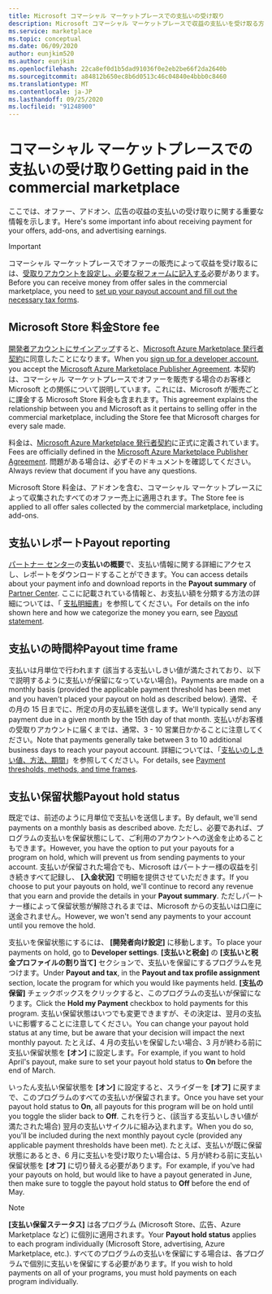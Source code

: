 ```yaml
---
title: Microsoft コマーシャル マーケットプレースでの支払いの受け取り
description: Microsoft コマーシャル マーケットプレースで収益の支払いを受け取る方法について説明します。
ms.service: marketplace
ms.topic: conceptual
ms.date: 06/09/2020
author: eunjkim520
ms.author: eunjkim
ms.openlocfilehash: 22ca8ef0d1b5dad91036f0e2eb2be66f2da2640b
ms.sourcegitcommit: a84812b650ec8b6d0513c46c04840e4bbb0c8460
ms.translationtype: MT
ms.contentlocale: ja-JP
ms.lasthandoff: 09/25/2020
ms.locfileid: "91248900"
---
```

# <a name="getting-paid-in-the-commercial-marketplace"></a><span data-ttu-id="64463-103">コマーシャル マーケットプレースでの支払いの受け取り</span><span class="sxs-lookup"><span data-stu-id="64463-103">Getting paid in the commercial marketplace</span></span>

<span data-ttu-id="64463-104">ここでは、オファー、アドオン、広告の収益の支払いの受け取りに関する重要な情報を示します。</span><span class="sxs-lookup"><span data-stu-id="64463-104">Here's some important info about receiving payment for your offers, add-ons, and advertising earnings.</span></span>

> [!IMPORTANT]
> <span data-ttu-id="64463-105">コマーシャル マーケットプレースでオファーの販売によって収益を受け取るには、[受取りアカウントを設定し、必要な税フォームに記入する](/azure/marketplace/marketplace-payout-account-setup)必要があります。</span><span class="sxs-lookup"><span data-stu-id="64463-105">Before you can receive money from offer sales in the commercial marketplace, you need to [set up your payout account and fill out the necessary tax forms](/azure/marketplace/marketplace-payout-account-setup).</span></span>

## <a name="store-fee"></a><span data-ttu-id="64463-106">Microsoft Store 料金</span><span class="sxs-lookup"><span data-stu-id="64463-106">Store fee</span></span>

<span data-ttu-id="64463-107">[開発者アカウントにサインアップ](https://go.microsoft.com/fwlink/p/?LinkID=615100)すると、[Microsoft Azure Marketplace 発行者契約](https://go.microsoft.com/fwlink/p/?LinkID=699560)に同意したことになります。</span><span class="sxs-lookup"><span data-stu-id="64463-107">When you [sign up for a developer account](https://go.microsoft.com/fwlink/p/?LinkID=615100), you accept the [Microsoft Azure Marketplace Publisher Agreement](https://go.microsoft.com/fwlink/p/?LinkID=699560).</span></span> <span data-ttu-id="64463-108">本契約は、コマーシャル マーケットプレースでオファーを販売する場合のお客様と Microsoft との関係について説明しています。これには、Microsoft が販売ごとに課金する Microsoft Store 料金も含まれます。</span><span class="sxs-lookup"><span data-stu-id="64463-108">This agreement explains the relationship between you and Microsoft as it pertains to selling offer in the commercial marketplace, including the Store fee that Microsoft charges for every sale made.</span></span>

<span data-ttu-id="64463-109">料金は、[Microsoft Azure Marketplace 発行者契約](https://go.microsoft.com/fwlink/p/?LinkID=699560)に正式に定義されています。</span><span class="sxs-lookup"><span data-stu-id="64463-109">Fees are officially defined in the [Microsoft Azure Marketplace Publisher Agreement](https://go.microsoft.com/fwlink/p/?LinkID=699560).</span></span> <span data-ttu-id="64463-110">問題がある場合は、必ずそのドキュメントを確認してください。</span><span class="sxs-lookup"><span data-stu-id="64463-110">Always review that document if you have any questions.</span></span>

<span data-ttu-id="64463-111">Microsoft Store 料金は、アドオンを含む、コマーシャル マーケットプレースによって収集されたすべてのオファー売上に適用されます。</span><span class="sxs-lookup"><span data-stu-id="64463-111">The Store fee is applied to all offer sales collected by the commercial marketplace, including add-ons.</span></span>

## <a name="payout-reporting"></a><span data-ttu-id="64463-112">支払いレポート</span><span class="sxs-lookup"><span data-stu-id="64463-112">Payout reporting</span></span>

<span data-ttu-id="64463-113">[パートナー センター](https://partner.microsoft.com/dashboard)の**支払いの概要**で、支払い情報に関する詳細にアクセスし、レポートをダウンロードすることができます。</span><span class="sxs-lookup"><span data-stu-id="64463-113">You can access details about your payment info and download reports in the **Payout summary** of [Partner Center](https://partner.microsoft.com/dashboard).</span></span> <span data-ttu-id="64463-114">ここに記載されている情報と、お支払い額を分類する方法の詳細については、「 [支払明細書](payout-statement.md)」を参照してください。</span><span class="sxs-lookup"><span data-stu-id="64463-114">For details on the info shown here and how we categorize the money you earn, see [Payout statement](payout-statement.md).</span></span>

## <a name="payout-time-frame"></a><span data-ttu-id="64463-115">支払いの時間枠</span><span class="sxs-lookup"><span data-stu-id="64463-115">Payout time frame</span></span>

<span data-ttu-id="64463-116">支払いは月単位で行われます (該当する支払いしきい値が満たされており、以下で説明するように支払いが保留になっていない場合)。</span><span class="sxs-lookup"><span data-stu-id="64463-116">Payments are made on a monthly basis (provided the applicable payment threshold has been met and you haven't placed your payout on hold as described below).</span></span> <span data-ttu-id="64463-117">通常、その月の 15 日までに、所定の月の支払額を送信します。</span><span class="sxs-lookup"><span data-stu-id="64463-117">We'll typically send any payment due in a given month by the 15th day of that month.</span></span> <span data-ttu-id="64463-118">支払いがお客様の受取りアカウントに届くまでは、通常、3 - 10 営業日かかることに注意してください。</span><span class="sxs-lookup"><span data-stu-id="64463-118">Note that payments generally take between 3 to 10 additional business days to reach your payout account.</span></span> <span data-ttu-id="64463-119">詳細については、「[支払いのしきい値、方法、期間](payment-thresholds-methods-timeframes.md)」を参照してください。</span><span class="sxs-lookup"><span data-stu-id="64463-119">For details, see [Payment thresholds, methods, and time frames](payment-thresholds-methods-timeframes.md).</span></span>

## <a name="payout-hold-status"></a><span data-ttu-id="64463-120">支払い保留状態</span><span class="sxs-lookup"><span data-stu-id="64463-120">Payout hold status</span></span>

<span data-ttu-id="64463-121">既定では、前述のように月単位で支払いを送信します。</span><span class="sxs-lookup"><span data-stu-id="64463-121">By default, we'll send payments on a monthly basis as described above.</span></span> <span data-ttu-id="64463-122">ただし、必要であれば、プログラムの支払いを保留状態にして、ご利用のアカウントへの送金を止めることもできます。</span><span class="sxs-lookup"><span data-stu-id="64463-122">However, you have the option to put your payouts for a program on hold, which will prevent us from sending payments to your account.</span></span> <span data-ttu-id="64463-123">支払いが保留された場合でも、Microsoft はパートナー様の収益を引き続きすべて記録し、 **[入金状況]** で明細を提供させていただきます。</span><span class="sxs-lookup"><span data-stu-id="64463-123">If you choose to put your payouts on hold, we'll continue to record any revenue that you earn and provide the details in your **Payout summary**.</span></span> <span data-ttu-id="64463-124">ただしパートナー様によって保留状態が解除されるまでは、Microsoft からの支払いは口座に送金されません。</span><span class="sxs-lookup"><span data-stu-id="64463-124">However, we won't send any payments to your account until you remove the hold.</span></span>

<span data-ttu-id="64463-125">支払いを保留状態にするには、 **[開発者向け設定]** に移動します。</span><span class="sxs-lookup"><span data-stu-id="64463-125">To place your payments on hold, go to **Developer settings**.</span></span> <span data-ttu-id="64463-126">**[支払いと税金]** の **[支払いと税金プロファイルの割り当て]** セクションで、支払いを保留にするプログラムを見つけます。</span><span class="sxs-lookup"><span data-stu-id="64463-126">Under **Payout and tax**, in the **Payout and tax profile assignment** section, locate the program for which you would like payments held.</span></span> <span data-ttu-id="64463-127">**[支払の保留]** チェックボックスをクリックすると、このプログラムの支払いが保留になります。</span><span class="sxs-lookup"><span data-stu-id="64463-127">Click the **Hold my Payment** checkbox to hold payments for this program.</span></span> <span data-ttu-id="64463-128">支払い保留状態はいつでも変更できますが、その決定は、翌月の支払いに影響することに注意してください。</span><span class="sxs-lookup"><span data-stu-id="64463-128">You can change your payout hold status at any time, but be aware that your decision will impact the next monthly payout.</span></span> <span data-ttu-id="64463-129">たとえば、4 月の支払いを保留したい場合、3 月が終わる前に支払い保留状態を **[オン]** に設定します。</span><span class="sxs-lookup"><span data-stu-id="64463-129">For example, if you want to hold April's payout, make sure to set your payout hold status to **On** before the end of March.</span></span>

<span data-ttu-id="64463-130">いったん支払い保留状態を **[オン]** に設定すると、スライダーを **[オフ]** に戻すまで、このプログラムのすべての支払いが保留されます。</span><span class="sxs-lookup"><span data-stu-id="64463-130">Once you have set your payout hold status to **On**, all payouts for this program will be on hold until you toggle the slider back to **Off**.</span></span> <span data-ttu-id="64463-131">これを行うと、(該当する支払いしきい値が満たされた場合) 翌月の支払いサイクルに組み込まれます。</span><span class="sxs-lookup"><span data-stu-id="64463-131">When you do so, you'll be included during the next monthly payout cycle (provided any applicable payment thresholds have been met).</span></span> <span data-ttu-id="64463-132">たとえば、支払いが既に保留状態にあるとき、6 月に支払いを受け取りたい場合は、5 月が終わる前に支払い保留状態を **[オフ]** に切り替える必要があります。</span><span class="sxs-lookup"><span data-stu-id="64463-132">For example, if you've had your payouts on hold, but would like to have a payout generated in June, then make sure to toggle the payout hold status to **Off** before the end of May.</span></span>

> [!NOTE]
> <span data-ttu-id="64463-133">**[支払い保留ステータス]** は各プログラム (Microsoft Store、広告、Azure Marketplace など) に個別に適用されます。</span><span class="sxs-lookup"><span data-stu-id="64463-133">Your **Payout hold status** applies to each program individually (Microsoft Store, advertising, Azure Marketplace, etc.).</span></span> <span data-ttu-id="64463-134">すべてのプログラムの支払いを保留にする場合は、各プログラムで個別に支払いを保留にする必要があります。</span><span class="sxs-lookup"><span data-stu-id="64463-134">If you wish to hold payments on all of your programs, you must hold payments on each program individually.</span></span>

